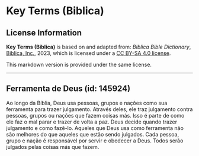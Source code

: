 # Key Terms (Biblica)

## License Information

**Key Terms (Biblica)** is based on and adapted from: _Biblica Bible Dictionary_, [Biblica, Inc.](https://www.biblica.com/), 2023, which is licensed under a [CC BY-SA 4.0 license](https://creativecommons.org/licenses/by-sa/4.0/legalcode.en).

This markdown version is provided under the same license.



--------------------------------

## Ferramenta de Deus (id: 145924)

Ao longo da Bíblia, Deus usa pessoas, grupos e nações como sua ferramenta para trazer julgamento. Através deles, ele traz julgamento contra pessoas, grupos ou nações que fazem coisas más. Isso é parte de como ele faz o mal parar e trazer de volta a paz. Deus decide quando trazer julgamento e como fazê\-lo. Aqueles que Deus usa como ferramenta não são melhores do que aqueles que estão sendo julgados. Cada pessoa, grupo e nação é responsável por servir e obedecer a Deus. Todos serão julgados pelas coisas más que fazem.


